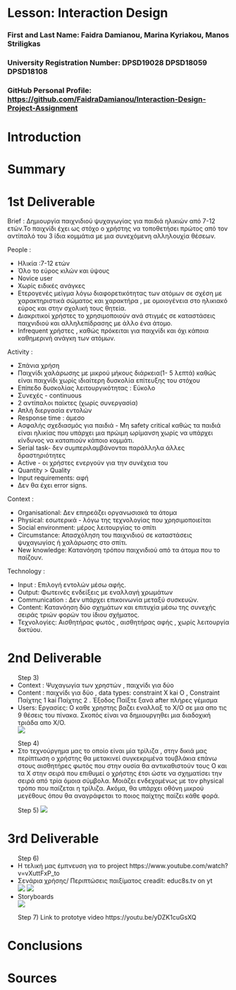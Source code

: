 # Lesson: Interaction Design

### First and Last Name: Faidra Damianou, Marina Kyriakou, Manos Striligkas
### University Registration Number: DPSD19028 DPSD18059 DPSD18108 

### GitHub Personal Profile: https://github.com/FaidraDamianou/Interaction-Design-Project-Assignment

# Introduction

# Summary


# 1st Deliverable
Brief : Δημιουργία παιχνιδιού ψυχαγωγίας για παιδιά ηλικιών από 7-12 ετών.Το παιχνίδι έχει ως στόχο ο χρήστης να τοποθετήσει πρώτος από τον αντίπαλό του 3 ίδια κομμάτια με μια συνεχόμενη αλληλουχία θέσεων.   

People : 
<ul>
<li>Ηλικία :7-12 ετών</li>
<li>Όλο το εύρος κιλών και ύψους </li>
<li>Novice user </li>
<li>Χωρίς ειδικές ανάγκες</li>
<li>Ετερογενές μείγμα λόγω διαφορετικότητας των ατόμων σε σχέση με χαρακτηριστικά σώματος και χαρακτήρα , με ομοιογένεια στο ηλικιακό εύρος και στην σχολική τους θητεία. </li>
<li>Διακριτικοί χρήστες το χρησιμοποιούν ανά στιγμές σε καταστάσεις παιχνιδιού και αλληλεπίδρασης με άλλο ένα άτομο.</li>
<li>Infrequent χρήστες , καθώς πρόκειται για παιχνίδι και όχι κάποια καθημερινή ανάγκη των ατόμων.</li>
</ul>

Activity :  
<ul>
<li>Σπάνια χρήση</li>
<li>Παιχνίδι χαλάρωσης με μικρού μήκους διάρκεια(1- 5 λεπτά) καθώς είναι παιχνίδι χωρίς ιδιαίτερη δυσκολία επίτευξης του στόχου</li>
<li>Επίπεδο δυσκολίας λειτουργικότητας : Εύκολο </li>
<li>Συνεχές - continuous </li>
<li>2 αντίπαλοι παίκτες (χωρίς συνεργασία)</li>
<li>Απλή διεργασία εντολών</li>
<li>Response time : άμεσο </li>
<li>Ασφαλής σχεδιασμός για παιδιά - Μη safety critical καθώς τα παιδιά είναι ηλικίας που υπάρχει μια πρώιμη ωρίμανση χωρίς να υπάρχει κίνδυνος να καταπιούν κάποιο κομμάτι.</li>
<li>Serial task- δεν συμπεριλαμβάνονται παράλληλα άλλες δραστηριότητες </li>
<li>Active - οι χρήστες ενεργούν για την συνέχεια του </li>
<li>Quantity > Quality </li>
<li>Input requirements: αφή </li>
<li>Δεν θα έχει error signs.</li>
</ul>

Context :
<ul>
<li>Organisational: Δεν επηρεάζει οργανωσιακά τα άτομα</li>
<li>Physical: εσωτερικά - λόγω της τεχνολογίας που χρησιμοποιείται </li>
<li>Social environment: μέρος λειτουργίας το σπίτι</li>
<li>Circumstance: Απασχόληση του παιχνιδιού σε καταστάσεις ψυχαγωγίας ή χαλάρωσης στο σπίτι.</li>
<li>New knowledge: Κατανόηση τρόπου παιχνιδιού από τα άτομα που το παίζουν.</li>
</ul>

Technology : 
<ul>
<li>Input : Επιλογή εντολών μέσω αφής. </li>
<li>Output: Φωτεινές ενδείξεις με εναλλαγή χρωμάτων</li>
<li>Communication : Δεν υπάρχει επικοινωνία μεταξύ συσκευών.</li>
<li>Content: Κατανόηση δύο σχημάτων και επιτυχία μέσω της συνεχής σειράς τριών φορών του ίδιου σχήματος.</li>
<li>Τεχνολογίες: Αισθητήρας φωτός , αισθητήρας αφής , χωρίς λειτουργία δικτύου.</li>
</ul>

# 2nd Deliverable
<ul>
Step 3)
<li>Context : Ψυχαγωγία των χρηστών , παιχνίδι για δύο </li>

<li>Content : παιχνίδι για δύο , data types: constraint X kai O , Constraint Παίχτης 1 kai Παίχτης 2 .  Έξοδος Παίξτε ξανά after πλήρες γέμισμα </li>

<li>Users: Εργασίες: Ο καθε χρηστης βαζει εναλλαξ το Χ/Ο σε μια απο τις 9 θέσεις του πίνακα. Σκοπός είναι να δημιουργηθει μια διαδοχική τριάδα απο Χ/Ο.</li>
  <img src="https://github.com/FaidraDamianou/Interaction-Design-Project-Assignment/blob/main/our_report/Untitled.png"> 

</ul>
</ul>

<ul>
Step 4)
<li>Στο τεχνούργημα μας το οποίο είναι μία τρίλιζα , στην δικιά μας περίπτωση ο χρήστης θα μετακινεί συγκεκριμένα τουβλάκια επάνω στους αισθητήρες φωτός που στην ουσία θα αντικαθιστούν τους Ο και τα Χ στην σειρά που επιθυμεί ο χρήστης έτσι ώστε να σχηματίσει την σειρά από τρία όμοια σύμβολα. Μοιάζει ενδεχομένως με τον physical τρόπο που παίζεται η τρίλιζα. Ακόμα, θα υπάρχει οθόνη μικρού μεγέθους όπου θα αναγράφεται το ποιος παίχτης παίζει κάθε φορά.</li>
</ul>

<ul>
  Step 5)
  <img src="https://github.com/FaidraDamianou/Interaction-Design-Project-Assignment/blob/main/our_report/ui.png"> 
</ul>



# 3rd Deliverable 
<ul>
  Step 6)
  <li>Η τελική μας έμπνευση για το project https://www.youtube.com/watch?v=vXuttFxP_to</li>
  <li>Σενάρια χρήσης/ Περιπτώσεις παιξίματος creadit: educ8s.tv on yt</li>
  <img src="https://github.com/FaidraDamianou/Interaction-Design-Project-Assignment/blob/main/our_report/easy%20mode.png">
  <img src="https://github.com/FaidraDamianou/Interaction-Design-Project-Assignment/blob/main/our_report/hard%20mode.png">
  
  <li>Storyboards</li>
<img src="https://github.com/FaidraDamianou/Interaction-Design-Project-Assignment/blob/main/our_report/SmartSelect_20220609-215704_Drive.jpg">
  
</ul>
<ul>
  Step 7)
  Link to prototye video https://youtu.be/yDZK1cuGsXQ
</ul>


# Conclusions


# Sources
